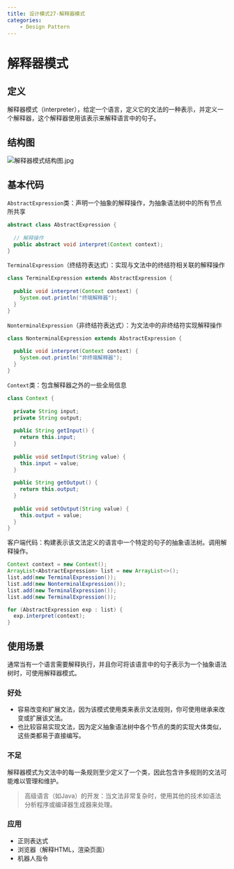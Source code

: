```yaml
---
title: 设计模式27-解释器模式
categories:
	- Design Pattern
---
```


# 解释器模式

## 定义

解释器模式（interpreter），给定一个语言，定义它的文法的一种表示，并定义一个解释器，这个解释器使用该表示来解释语言中的句子。

## 结构图

![解释器模式结构图.jpg](https://s2.loli.net/2023/11/04/aJBM9Oxve8oF2tH.jpg)

## 基本代码

`AbstractExpression`类：声明一个抽象的解释操作，为抽象语法树中的所有节点所共享

```java
abstract class AbstractExpression {
  
  // 解释操作
  public abstract void interpret(Context context);
}
```

`TerminalExpression`（终结符表达式）：实现与文法中的终结符相关联的解释操作

```java
class TerminalExpression extends AbstractExpression {
  
  public void interpret(Context context) {
    System.out.println("终端解释器");
  }
}
```

`NonterminalExpression`（非终结符表达式）：为文法中的非终结符实现解释操作

```java
class NonterminalExpression extends AbstractExpression {
  
  public void interpret(Context context) {
    System.out.println("非终端解释器");
  }
}
```

`Context`类：包含解释器之外的一些全局信息

```java
class Context {
  
  private String input;
  private String output;
  
  public String getInput() {
    return this.input;
  }
  
  public void setInput(String value) {
    this.input = value;
  }
  
  public String getOutput() {
    return this.output;
  }
  
  public void setOutput(String value) {
    this.output = value;
  }
}
```

客户端代码：构建表示该文法定义的语言中一个特定的句子的抽象语法树。调用解释操作。

```java
Context context = new Context();
ArrayList<AbstractExpression> list = new ArrayList<>();
list.add(new TerminalExpression());
list.add(new NonterminalExpression());
list.add(new TerminalExpression());
list.add(new TerminalExpression());

for (AbstractExpression exp : list) {
  exp.interpret(context);
}
```

## 使用场景

通常当有一个语言需要解释执行，并且你可将该语言中的句子表示为一个抽象语法树时，可使用解释器模式。

### 好处

- 容易改变和扩展文法，因为该模式使用类来表示文法规则，你可使用继承来改变或扩展该文法。
- 也比较容易实现文法，因为定义抽象语法树中各个节点的类的实现大体类似，这些类都易于直接编写。

### 不足

解释器模式为文法中的每一条规则至少定义了一个类，因此包含许多规则的文法可能难以管理和维护。

> 高级语言（如Java）的开发：当文法非常复杂时，使用其他的技术如语法分析程序或编译器生成器来处理。

### 应用

- 正则表达式
- 浏览器（解释HTML，渲染页面）
- 机器人指令